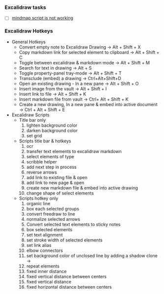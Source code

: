 ### Excalidraw tasks
- [ ] [mindmap script is not working](https://zsviczian.github.io/obsidian-excalidraw-plugin/Examples/templater_mindmap.html)


### Excalidraw Hotkeys


- General Hotkeys
	- Convert empty note to Excalidraw Drawing → Alt + Shift + X
	- Copy markdown link for selected element to clipboard → Alt + Shift + C 
	- Toggle between excalidraw & markdown mode → Alt + Shift + M 
	- Search for text in drawing → Alt + S 
	- Toggle property-panel tray-mode → Alt + Shift + T 
	- Transclude (embed) a drawing → Ctrl+Alt+Shift+D
	- Open an existing drawing - In a new pane → Alt + Shift + O 
	- Insert image from the vault → Alt + Shift + I 
	- Insert link to file → Alt + Shift + K 
	- Insert markdown file from vault → Ctrl+ Alt + Shift + K 
	- Create a new drawing, In a new pane & embed into active document → Ctrl + Alt + Shift + E 
- Excalidraw Scripts
	- Title bar only
		1. lighten background color 
		2. darken background color 
		3. set grid 
	- Scripts title bar & hotkeys
		1. ocr 
		2. transfer text elements to excalidraw markdown
		3. select elements of type
		4. scribble helper
		5. add next step in process
		6. reverse arrows
		7. add link to existing file & open
		8. add link to new page & open
		9. create new markdown file & embed into active drawing
		10. change shape of select elements
	- Scripts hotkey only
		1. organic line
		2. box each selected groups
		3. convert freedraw to line
		4. normalize selected arrows
		5. Convert selected text elements to sticky notes
		6. box selected elements
		7. set text alignment
		8. set stroke width of selected elements
		9. set link alias
		11. elbow connectors
		12. set background color of unclosed line by adding a shadow clone → 
		13. repeat elements
		14. fixed inner distance
		15. fixed vertical distance between centers
		16. fixed vertical distance
		17. fixed horizontal distance between centers


